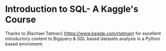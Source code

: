 # Introduction to SQL- A Kaggle's Course
Thanks to [Rachael Tatman] (https://www.kaggle.com/rtatman) for excellent introductory content to Bigquery & SQL based datasets analysis in a Python based enviroment. 
